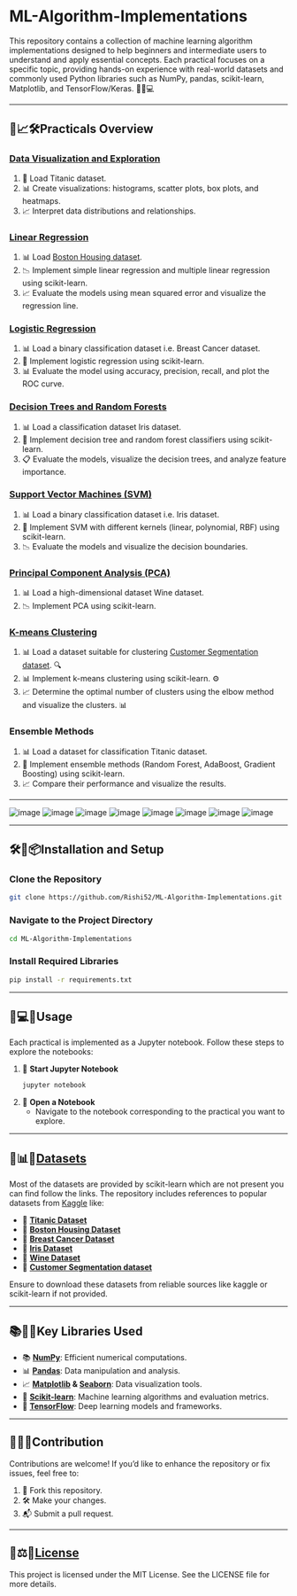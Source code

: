 # ML-Algorithm-Implementations

This repository contains a collection of machine learning algorithm implementations designed to help beginners and intermediate users to understand and apply essential concepts. Each practical focuses on a specific topic, providing hands-on experience with real-world datasets and commonly used Python libraries such as NumPy, pandas, scikit-learn, Matplotlib, and TensorFlow/Keras. 🎯📘💻

---

## 🎨📈🛠️Practicals Overview

### [Data Visualization and Exploration](https://github.com/Rishi52/ML-Algorithm-Implementations/blob/main/Data%20Visualization%20and%20Exploration.ipynb)

1. 📂 Load Titanic dataset.
2. 📊 Create visualizations: histograms, scatter plots, box plots, and heatmaps.
3. 📈 Interpret data distributions and relationships. 

### [Linear Regression](https://github.com/Rishi52/ML-Algorithm-Implementations/blob/main/Linear%20Regression.ipynb)

1. 📊 Load [Boston Housing dataset](https://github.com/Rishi52/ML-Algorithm-Implementations/blob/main/Dataset/housing.csv).
2. 📉 Implement simple linear regression and multiple linear regression using scikit-learn.
3. 📈 Evaluate the models using mean squared error and visualize the regression line.

### [Logistic Regression](https://github.com/Rishi52/ML-Algorithm-Implementations/blob/main/Logistic%20Regression.ipynb)

1. 📊 Load a binary classification dataset i.e. Breast Cancer dataset.
2. 🧮 Implement logistic regression using scikit-learn.
3. 📊 Evaluate the model using accuracy, precision, recall, and plot the ROC curve.

### [Decision Trees and Random Forests](https://github.com/Rishi52/ML-Algorithm-Implementations/blob/main/Decision%20Tree%20and%20Random%20Forest.ipynb)

1. 📊 Load a classification dataset Iris dataset.
2. 🌳 Implement decision tree and random forest classifiers using scikit-learn.
3. 📋 Evaluate the models, visualize the decision trees, and analyze feature importance.

###  [Support Vector Machines (SVM)](https://github.com/Rishi52/ML-Algorithm-Implementations/blob/main/Support%20Vector%20Machines%20(SVM).ipynb)

1. 📊 Load a binary classification dataset i.e. Iris dataset.
2. 📏 Implement SVM with different kernels (linear, polynomial, RBF) using scikit-learn.
3. 📉 Evaluate the models and visualize the decision boundaries.

### [Principal Component Analysis (PCA)](https://github.com/Rishi52/ML-Algorithm-Implementations/blob/main/Principal%20Component%20Analysis%20(PCA).ipynb)

1. 📊 Load a high-dimensional dataset Wine dataset.
2. 📉 Implement PCA using scikit-learn.

###  [K-means Clustering](https://github.com/Rishi52/ML-Algorithm-Implementations/blob/main/K-means%20Clustering.ipynb)

1. 📊 Load a dataset suitable for clustering [Customer Segmentation dataset](https://github.com/Rishi52/ML-Algorithm-Implementations/blob/main/Dataset/Mall_Customers.csv). 🔍
2. 📊 Implement k-means clustering using scikit-learn. ⚙️
3. 📈 Determine the optimal number of clusters using the elbow method and visualize the clusters. 📊

### Ensemble Methods

1. 📊 Load a dataset for classification Titanic dataset.
2. 🎯 Implement ensemble methods (Random Forest, AdaBoost, Gradient Boosting) using scikit-learn.
3. 📈 Compare their performance and visualize the results.

---

![image](https://github.com/user-attachments/assets/7f35e91a-1ffe-40ec-add9-36bb05728905)
![image](https://github.com/user-attachments/assets/19527762-6604-497f-8f60-35a1a30fb592)
![image](https://github.com/user-attachments/assets/51e6821f-81d8-4098-a2cf-0230c25c8882) 
![image](https://github.com/user-attachments/assets/45c4bf5a-0561-44bc-bd88-4435a9d61398)
![image](https://github.com/user-attachments/assets/d31a18e7-d9c5-4bd4-afac-bebd8f43424e)
![image](https://github.com/user-attachments/assets/dfee08f8-1b54-492f-a347-8b057209081b)
![image](https://github.com/user-attachments/assets/1abed971-3c05-4de4-97f1-4776d13309f6)
![image](https://github.com/user-attachments/assets/8f17d04f-c0ef-4528-baa0-4ea906e1cb87)

---

## 🛠️🔧📦Installation and Setup

### Clone the Repository

```bash
git clone https://github.com/Rishi52/ML-Algorithm-Implementations.git
```

### Navigate to the Project Directory

```bash
cd ML-Algorithm-Implementations
```

### Install Required Libraries

```bash
pip install -r requirements.txt
```

---

## 📔💻📌Usage

Each practical is implemented as a Jupyter notebook. Follow these steps to explore the notebooks:

1. 📖 **Start Jupyter Notebook**
   ```bash
   jupyter notebook
   ```
2. 📘 **Open a Notebook**
   - Navigate to the notebook corresponding to the practical you want to explore. 

---

## 📂📊📁[Datasets](https://github.com/Rishi52/ML-Algorithm-Implementations/tree/main/Dataset)

Most of the datasets are provided by scikit-learn which are not present you can find follow the links.
The repository includes references to popular datasets from [Kaggle](https://www.kaggle.com/) like:

- 📂 **[Titanic Dataset](https://www.kaggle.com/datasets/yasserh/titanic-dataset)**
- 📂 **[Boston Housing Dataset](https://github.com/Rishi52/ML-Algorithm-Implementations/blob/main/Dataset/housing.csv)**
- 📂 **[Breast Cancer Dataset](https://www.kaggle.com/datasets/yasserh/breast-cancer-dataset)**
- 📂 **[Iris Dataset](https://www.kaggle.com/datasets/himanshunakrani/iris-dataset/data)**
- 📂 **[Wine Dataset](https://www.kaggle.com/datasets/elvinrustam/wine-dataset)**
- 📂 **[Customer Segmentation dataset](https://github.com/Rishi52/ML-Algorithm-Implementations/blob/main/Dataset/Mall_Customers.csv)**

Ensure to download these datasets from reliable sources like  kaggle or scikit-learn if not provided.


---

## 📚🔧🧰Key Libraries Used

- 📚 **[NumPy](https://numpy.org/)**: Efficient numerical computations.
- 📊 **[Pandas](https://pandas.pydata.org/docs/)**: Data manipulation and analysis.
- 📈 **[Matplotlib](https://matplotlib.org/stable/index.html) & [Seaborn](https://seaborn.pydata.org/)**: Data visualization tools.
- 🤖 **[Scikit-learn](https://scikit-learn.org/stable/)**: Machine learning algorithms and evaluation metrics.
- 🧠 **[TensorFlow](https://www.tensorflow.org/)**: Deep learning models and frameworks. 

---

## 🤝✨📜Contribution

Contributions are welcome! If you’d like to enhance the repository or fix issues, feel free to:

1. 🌟 Fork this repository.
2. 🛠️ Make your changes.
3. 📬 Submit a pull request.

---

## 📜⚖️📄[License](https://github.com/Rishi52/ML-Algorithm-Implementations/blob/main/LICENSE)

This project is licensed under the MIT License. See the LICENSE file for more details. 


